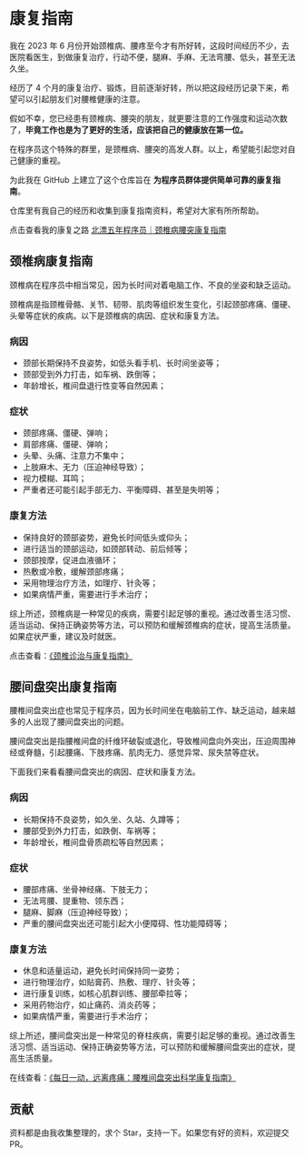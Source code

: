 # 康复指南

我在 2023 年 6 月份开始颈椎病、腰疼至今才有所好转，这段时间经历不少，去医院看医生，到做康复治疗，行动不便，腿麻、手麻、无法弯腰、低头，甚至无法久坐。

经历了 4 个月的康复治疗、锻炼，目前逐渐好转，所以把这段经历记录下来，希望可以引起朋友们对腰椎健康的注意。

假如不幸，您已经患有颈椎病、腰突的朋友，就更要注意的工作强度和运动次数了，**毕竟工作也是为了更好的生活，应该把自己的健康放在第一位。**

在程序员这个特殊的群里，是颈椎病、腰突的高发人群。以上，希望能引起您对自己健康的重视。

为此我在 GitHub 上建立了这个仓库旨在 **为程序员群体提供简单可靠的康复指南**。

仓库里有我自己的经历和收集到康复指南资料，希望对大家有所所帮助。

点击查看我的康复之路 [北漂五年程序员｜颈椎病腰突康复指南](./北漂五年程序员｜颈椎病腰突康复指南.md)

## 颈椎病康复指南

颈椎病在程序员中相当常见，因为长时间对着电脑工作、不良的坐姿和缺乏运动。

颈椎病是指颈椎骨骼、关节、韧带、肌肉等组织发生变化，引起颈部疼痛、僵硬、头晕等症状的疾病。以下是颈椎病的病因、症状和康复方法。

### 病因

- 颈部长期保持不良姿势，如低头看手机、长时间坐姿等；
- 颈部受到外力打击，如车祸、跌倒等；
- 年龄增长，椎间盘退行性变等自然因素；

### 症状

- 颈部疼痛、僵硬、弹响；
- 肩部疼痛、僵硬、弹响；
- 头晕、头痛、注意力不集中；
- 上肢麻木、无力（压迫神经导致）；
- 视力模糊、耳鸣；
- 严重者还可能引起手部无力、平衡障碍、甚至是失明等；

### 康复方法

- 保持良好的颈部姿势，避免长时间低头或仰头；
- 进行适当的颈部运动，如颈部转动、前后倾等；
- 颈部按摩，促进血液循环；
- 热敷或冷敷，缓解颈部疼痛；
- 采用物理治疗方法，如理疗、针灸等；
- 如果病情严重，需要进行手术治疗；

综上所述，颈椎病是一种常见的疾病，需要引起足够的重视。通过改善生活习惯、适当运动、保持正确姿势等方法，可以预防和缓解颈椎病的症状，提高生活质量。如果症状严重，建议及时就医。

点击查看：[《颈椎诊治与康复指南》](https://www.zhangningle.top/RehabilitationGuide/颈椎病康复指南/颈椎诊治与康复指南.pdf)

## 腰间盘突出康复指南

腰椎间盘突出症也常见于程序员，因为长时间坐在电脑前工作、缺乏运动，越来越多的人出现了腰间盘突出的问题。

腰间盘突出是指腰椎间盘的纤维环破裂或退化，导致椎间盘向外突出，压迫周围神经或脊髓，引起腰痛、下肢疼痛、肌肉无力、感觉异常、尿失禁等症状。

下面我们来看看腰间盘突出的病因、症状和康复方法。

### 病因

- 长期保持不良姿势，如久坐、久站、久蹲等；
- 腰部受到外力打击，如跌倒、车祸等；
- 年龄增长，椎间盘骨质疏松等自然因素；

### 症状

- 腰部疼痛、坐骨神经痛、下肢无力；
- 无法弯腰、提重物、领东西；
- 腿麻、脚麻（压迫神经导致）；
- 严重的腰间盘突出还可能引起大小便障碍、性功能障碍等；

### 康复方法

- 休息和适量运动，避免长时间保持同一姿势；
- 进行物理治疗，如贴膏药、热敷、理疗、针灸等；
- 进行康复训练，如核心肌群训练、腰部牵拉等；
- 采用药物治疗，如止痛药、消炎药等；
- 如果病情严重，需要进行手术治疗；

综上所述，腰间盘突出是一种常见的脊柱疾病，需要引起足够的重视。通过改善生活习惯、适当运动、保持正确姿势等方法，可以预防和缓解腰间盘突出的症状，提高生活质量。

在线查看：[《每日一动，远离疼痛：腰椎间盘突出科学康复指南》](https://www.zhangningle.top/RehabilitationGuide/腰间盘突出康复指南/每日一动，远离疼痛：腰椎间盘突出科学康复指南_罗炜樑.pdf)

## 贡献

资料都是由我收集整理的，求个 Star，支持一下。如果您有好的资料，欢迎提交 PR。
